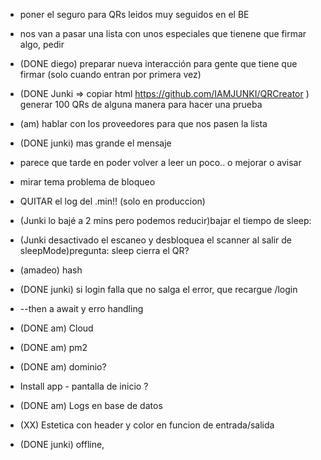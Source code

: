 - poner el seguro para QRs leidos muy seguidos en el BE
- nos van a pasar una lista con unos especiales que tienene que firmar algo, pedir
- (DONE diego) preparar nueva interacción para gente que tiene que firmar (solo cuando entran por primera vez)
- (DONE Junki => copiar html https://github.com/IAMJUNKI/QRCreator ) generar 100 QRs de alguna manera para hacer una prueba
- (am) hablar con los proveedores para que nos pasen la lista

- (DONE junki) mas grande el mensaje
- parece que tarde en poder volver a leer un poco.. o mejorar o avisar 

- mirar tema problema de bloqueo

- QUITAR el log del .min!! (solo en produccion)
- (Junki lo bajé a 2 mins pero podemos reducir)bajar el tiempo de sleep:
- (Junki desactivado el escaneo y desbloquea el scanner al salir de sleepMode)pregunta: sleep cierra el QR?

- (amadeo) hash

- (DONE junki) si login falla que no salga el error, que recargue /login

- --then  a await y erro handling

- (DONE am) Cloud
- (DONE am) pm2
- (DONE am) dominio?

- Install app - pantalla de inicio ?

- (DONE am) Logs en base de datos

- (XX) Estetica con header y color en funcion de entrada/salida

- (DONE junki) offline, 
